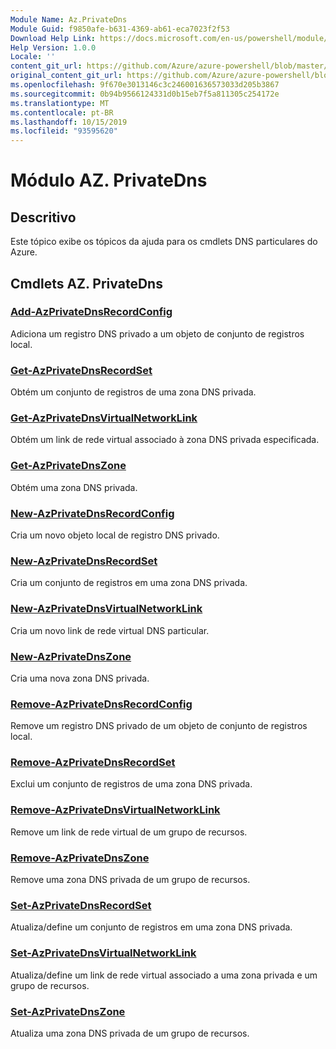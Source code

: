 ```yaml
---
Module Name: Az.PrivateDns
Module Guid: f9850afe-b631-4369-ab61-eca7023f2f53
Download Help Link: https://docs.microsoft.com/en-us/powershell/module/az.privatedns
Help Version: 1.0.0
Locale: ''
content_git_url: https://github.com/Azure/azure-powershell/blob/master/src/PrivateDns/PrivateDns/help/Az.PrivateDNS.md
original_content_git_url: https://github.com/Azure/azure-powershell/blob/master/src/PrivateDns/PrivateDns/help/Az.PrivateDNS.md
ms.openlocfilehash: 9f670e3013146c3c246001636573033d205b3867
ms.sourcegitcommit: 0b94b9566124331d0b15eb7f5a811305c254172e
ms.translationtype: MT
ms.contentlocale: pt-BR
ms.lasthandoff: 10/15/2019
ms.locfileid: "93595620"
---
```

# Módulo AZ. PrivateDns
## Descritivo
Este tópico exibe os tópicos da ajuda para os cmdlets DNS particulares do Azure.

## Cmdlets AZ. PrivateDns
### [Add-AzPrivateDnsRecordConfig](Add-AzPrivateDnsRecordConfig.md)
Adiciona um registro DNS privado a um objeto de conjunto de registros local.

### [Get-AzPrivateDnsRecordSet](Get-AzPrivateDnsRecordSet.md)
Obtém um conjunto de registros de uma zona DNS privada.

### [Get-AzPrivateDnsVirtualNetworkLink](Get-AzPrivateDnsVirtualNetworkLink.md)
Obtém um link de rede virtual associado à zona DNS privada especificada.

### [Get-AzPrivateDnsZone](Get-AzPrivateDnsZone.md)
Obtém uma zona DNS privada.

### [New-AzPrivateDnsRecordConfig](New-AzPrivateDnsRecordConfig.md)
Cria um novo objeto local de registro DNS privado.

### [New-AzPrivateDnsRecordSet](New-AzPrivateDnsRecordSet.md)
Cria um conjunto de registros em uma zona DNS privada.

### [New-AzPrivateDnsVirtualNetworkLink](New-AzPrivateDnsVirtualNetworkLink.md)
Cria um novo link de rede virtual DNS particular.

### [New-AzPrivateDnsZone](New-AzPrivateDnsZone.md)
Cria uma nova zona DNS privada.

### [Remove-AzPrivateDnsRecordConfig](Remove-AzPrivateDnsRecordConfig.md)
Remove um registro DNS privado de um objeto de conjunto de registros local.

### [Remove-AzPrivateDnsRecordSet](Remove-AzPrivateDnsRecordSet.md)
Exclui um conjunto de registros de uma zona DNS privada.

### [Remove-AzPrivateDnsVirtualNetworkLink](Remove-AzPrivateDnsVirtualNetworkLink.md)
Remove um link de rede virtual de um grupo de recursos.

### [Remove-AzPrivateDnsZone](Remove-AzPrivateDnsZone.md)
Remove uma zona DNS privada de um grupo de recursos.

### [Set-AzPrivateDnsRecordSet](Set-AzPrivateDnsRecordSet.md)
Atualiza/define um conjunto de registros em uma zona DNS privada.

### [Set-AzPrivateDnsVirtualNetworkLink](Set-AzPrivateDnsVirtualNetworkLink.md)
Atualiza/define um link de rede virtual associado a uma zona privada e um grupo de recursos.

### [Set-AzPrivateDnsZone](Set-AzPrivateDnsZone.md)
Atualiza uma zona DNS privada de um grupo de recursos.

